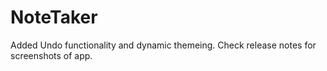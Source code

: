 # NoteTaker
 Added Undo functionality and dynamic themeing.
Check release notes for screenshots of app.

